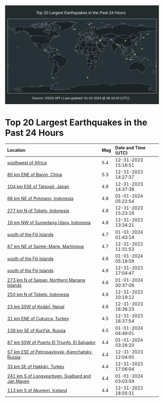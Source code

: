 ![Map](./map.png)

# Top 20 Largest Earthquakes in the Past 24 Hours

| Location | Mag | Date and Time (UTC) |
|:---|:---|:---|
| [southwest of Africa](https://earthquake.usgs.gov/earthquakes/eventpage/us6000m0u8) | 5.4 | 12-31-2023 15:16:51 |
| [80 km ENE of Baiyin, China](https://earthquake.usgs.gov/earthquakes/eventpage/us6000m0ty) | 5.3 | 12-31-2023 14:27:37 |
| [104 km ESE of Tatsugō, Japan](https://earthquake.usgs.gov/earthquakes/eventpage/us6000m0u0) | 4.9 | 12-31-2023 14:37:38 |
| [66 km NE of Pototano, Indonesia](https://earthquake.usgs.gov/earthquakes/eventpage/us6000m0x9) | 4.8 | 01-01-2024 05:22:54 |
| [277 km N of Tobelo, Indonesia](https://earthquake.usgs.gov/earthquakes/eventpage/us6000m0u9) | 4.8 | 12-31-2023 15:23:16 |
| [16 km NW of Sumedang Utara, Indonesia](https://earthquake.usgs.gov/earthquakes/eventpage/us6000m0tt) | 4.8 | 12-31-2023 13:34:21 |
| [south of the Fiji Islands](https://earthquake.usgs.gov/earthquakes/eventpage/us6000m0wc) | 4.7 | 01-01-2024 01:43:14 |
| [87 km NE of Sainte-Marie, Martinique](https://earthquake.usgs.gov/earthquakes/eventpage/us6000m0ti) | 4.7 | 12-31-2023 11:31:53 |
| [south of the Fiji Islands](https://earthquake.usgs.gov/earthquakes/eventpage/us6000m0x8) | 4.6 | 01-01-2024 05:18:59 |
| [south of the Fiji Islands](https://earthquake.usgs.gov/earthquakes/eventpage/us6000m0ur) | 4.6 | 12-31-2023 17:04:47 |
| [273 km N of Saipan, Northern Mariana Islands](https://earthquake.usgs.gov/earthquakes/eventpage/us6000m0w6) | 4.6 | 01-01-2024 00:37:08 |
| [250 km N of Tobelo, Indonesia](https://earthquake.usgs.gov/earthquakes/eventpage/us6000m0t7) | 4.6 | 12-31-2023 10:19:12 |
| [23 km SSW of Kodāri̇̄, Nepal](https://earthquake.usgs.gov/earthquakes/eventpage/us6000m0uh) | 4.6 | 12-31-2023 16:36:23 |
| [31 km ENE of Çukurca, Turkey](https://earthquake.usgs.gov/earthquakes/eventpage/us6000m0ug) | 4.5 | 12-31-2023 16:37:54 |
| [138 km SE of Kuril’sk, Russia](https://earthquake.usgs.gov/earthquakes/eventpage/us6000m0x6) | 4.5 | 01-01-2024 04:49:01 |
| [87 km SSW of Puerto El Triunfo, El Salvador](https://earthquake.usgs.gov/earthquakes/eventpage/us6000m0wp) | 4.4 | 01-01-2024 03:26:20 |
| [57 km ESE of Petropavlovsk-Kamchatsky, Russia](https://earthquake.usgs.gov/earthquakes/eventpage/us6000m0tk) | 4.4 | 12-31-2023 12:04:00 |
| [33 km SE of Hakkâri, Turkey](https://earthquake.usgs.gov/earthquakes/eventpage/us6000m0uq) | 4.4 | 12-31-2023 17:06:04 |
| [241 km S of Longyearbyen, Svalbard and Jan Mayen](https://earthquake.usgs.gov/earthquakes/eventpage/us6000m0wm) | 4.4 | 01-01-2024 03:03:59 |
| [113 km S of Akureyri, Iceland](https://earthquake.usgs.gov/earthquakes/eventpage/us6000m0uz) | 4.4 | 12-31-2023 18:05:31 |
